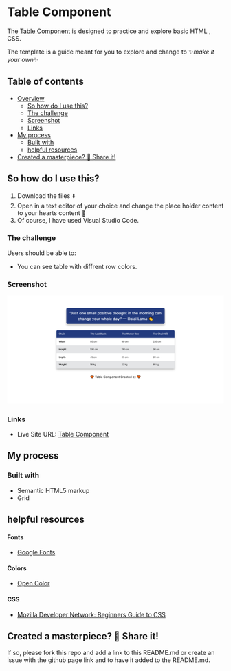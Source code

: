 # Table Component

The [Table Component](https://farhdibehnamdev.github.io/Table-Component/) is designed to practice and explore basic HTML , CSS.

The template is a guide meant for you to explore and change to ✨*make it your own*✨

## Table of contents

- [Overview](#overview)
  - [So how do I use this?](#So-how-do-I-use-this)
  - [The challenge](#the-challenge)
  - [Screenshot](#screenshot)
  - [Links](#links)
- [My process](#my-process)
  - [Built with](#built-with)
  - [helpful resources](#helpful-resources)
- [Created a masterpiece? 🎨 Share it!](#Created-a-masterpiece)

## So how do I use this?

1. Download the files ⬇️
2. Open in a text editor of your choice and change the place holder content to your hearts content 💛
3. Of course, I have used Visual Studio Code.

### The challenge

Users should be able to:

- You can see table with diffrent row colors.

### Screenshot

![](./table-component.jpg)

### Links

- Live Site URL: [Table Component](https://farhdibehnamdev.github.io/Table-Component/)

## My process

### Built with

- Semantic HTML5 markup
- Grid

## helpful resources

#### Fonts

- [Google Fonts](https://fonts.googleapis.com/css2?family=Inter)

#### Colors

- [Open Color](https://yeun.github.io/open-color/)

#### CSS

- [Mozilla Developer Network: Beginners Guide to CSS](https://developer.mozilla.org/en-US/docs/Learn/CSS/Introduction_to_CSS)

## Created a masterpiece? 🎨 Share it!

If so, please fork this repo and add a link to this README.md or create an issue with the github page link and to have it added to the README.md.
